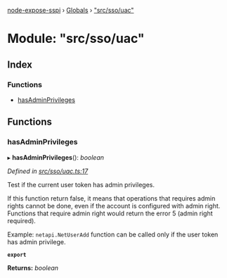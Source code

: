 [node-expose-sspi](../README.md) › [Globals](../globals.md) › ["src/sso/uac"](_src_sso_uac_.md)

# Module: "src/sso/uac"

## Index

### Functions

* [hasAdminPrivileges](_src_sso_uac_.md#hasadminprivileges)

## Functions

###  hasAdminPrivileges

▸ **hasAdminPrivileges**(): *boolean*

*Defined in [src/sso/uac.ts:17](https://github.com/jlguenego/node-expose-sspi/blob/c77a3a8/src/sso/uac.ts#L17)*

Test if the current user token has admin privileges.

If this function return false, it means that operations that
requires admin rights cannot be done, even if the account is
configured with admin right. Functions that require admin right
would return the error 5 (admin right required).

Example: `netapi.NetUserAdd` function can be called only
if the user token has admin privilege.

**`export`** 

**Returns:** *boolean*
